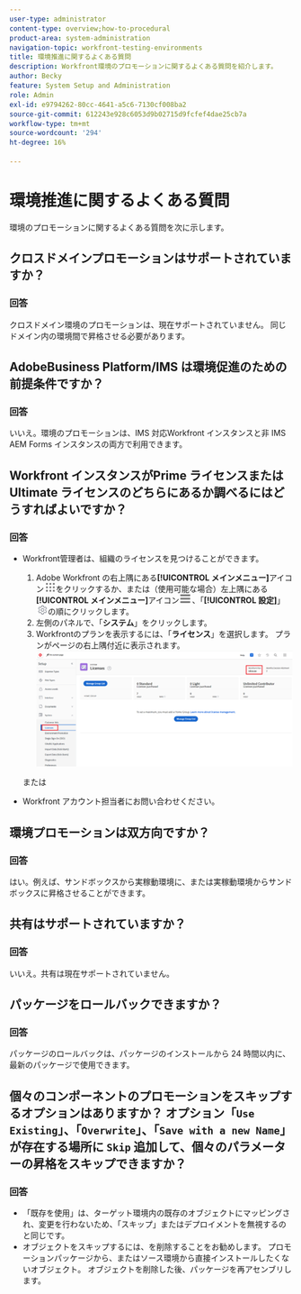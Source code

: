 ```yaml
---
user-type: administrator
content-type: overview;how-to-procedural
product-area: system-administration
navigation-topic: workfront-testing-environments
title: 環境推進に関するよくある質問
description: Workfront環境のプロモーションに関するよくある質問を紹介します。
author: Becky
feature: System Setup and Administration
role: Admin
exl-id: e9794262-80cc-4641-a5c6-7130cf008ba2
source-git-commit: 612243e928c6053d9b02715d9fcfef4dae25cb7a
workflow-type: tm+mt
source-wordcount: '294'
ht-degree: 16%

---
```


# 環境推進に関するよくある質問

環境のプロモーションに関するよくある質問を次に示します。

## クロスドメインプロモーションはサポートされていますか？

### 回答

クロスドメイン環境のプロモーションは、現在サポートされていません。 同じドメイン内の環境間で昇格させる必要があります。

## AdobeBusiness Platform/IMS は環境促進のための前提条件ですか？

### 回答

いいえ。環境のプロモーションは、IMS 対応Workfront インスタンスと非 IMS AEM Forms インスタンスの両方で利用できます。

## Workfront インスタンスがPrime ライセンスまたはUltimate ライセンスのどちらにあるか調べるにはどうすればよいですか？

### 回答

* Workfront管理者は、組織のライセンスを見つけることができます。

   1. Adobe Workfront の右上隅にある&#x200B;**[!UICONTROL メインメニュー]**&#x200B;アイコン![メインメニュー](/help/_includes/assets/main-menu-icon.png)をクリックするか、または（使用可能な場合）左上隅にある&#x200B;**[!UICONTROL メインメニュー]**&#x200B;アイコン![メインメニュー](/help/_includes/assets/main-menu-icon-left-nav.png)、「**[!UICONTROL 設定]**」![設定アイコン](/help/_includes/assets/gear-icon-setup.png)の順にクリックします。
   1. 左側のパネルで、「**システム**」をクリックします。
   1. Workfrontのプランを表示するには、「**ライセンス**」を選択します。
プランがページの右上隅付近に表示されます。
      ![ 計画の検索 ](assets/locate-plan.png)

  または
* Workfront アカウント担当者にお問い合わせください。

## 環境プロモーションは双方向ですか？

### 回答

はい。例えば、サンドボックスから実稼動環境に、または実稼動環境からサンドボックスに昇格させることができます。

## 共有はサポートされていますか？

### 回答

いいえ。共有は現在サポートされていません。

## パッケージをロールバックできますか？

### 回答

パッケージのロールバックは、パッケージのインストールから 24 時間以内に、最新のパッケージで使用できます。

## 個々のコンポーネントのプロモーションをスキップするオプションはありますか？ オプション「`Use Existing`」、「`Overwrite`」、「`Save with a new Name`」が存在する場所に `Skip` 追加して、個々のパラメーターの昇格をスキップできますか？

### 回答

* 「既存を使用」は、ターゲット環境内の既存のオブジェクトにマッピングされ、変更を行わないため、「スキップ」またはデプロイメントを無視するのと同じです。
* オブジェクトをスキップするには、を削除することをお勧めします。
プロモーションパッケージから、またはソース環境から直接インストールしたくないオブジェクト。 オブジェクトを削除した後、パッケージを再アセンブリします。
